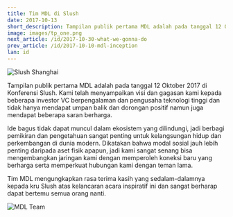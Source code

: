 ```yaml
---
title: Tim MDL di Slush
date: 2017-10-13
short_description: Tampilan publik pertama MDL adalah pada tanggal 12 Oktober 2017 di Konferensi Slush.
image: images/tp_one.png
next_article: /id/2017-10-30-what-we-gonna-do
prev_article: /id/2017-10-10-mdl-inception
lan: id
---
```


![Slush Shanghai](https://ipfs.io/ipfs/QmcN4PPiFfizycvjp5xteL2RPjresxXCau51USXifKLcdP)

Tampilan publik pertama MDL adalah pada tanggal 12 Oktober 2017 di Konferensi Slush. Kami telah menyampaikan visi dan gagasan kami kepada beberapa investor VC berpengalaman dan pengusaha teknologi tinggi dan tidak hanya mendapat umpan balik dan dorongan positif namun juga mendapat beberapa saran berharga.

Ide bagus tidak dapat muncul dalam ekosistem yang dilindungi, jadi berbagi pemikiran dan pengetahuan sangat penting untuk kelangsungan hidup dan perkembangan di dunia modern. Dikatakan bahwa modal sosial jauh lebih penting daripada aset fisik apapun, jadi kami sangat senang bisa mengembangkan jaringan kami dengan memperoleh koneksi baru yang berharga serta memperkuat hubungan kami dengan teman lama.

Tim MDL mengungkapkan rasa terima kasih yang sedalam-dalamnya kepada kru Slush atas kelancaran acara inspiratif ini dan sangat berharap dapat bertemu semua orang nanti.


![MDL Team](https://ipfs.io/ipfs/QmWuLRdCaiGCN2ko5fAFjHk8uwnvFMFH2j5HCPojPu7GKQ)
